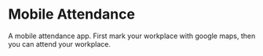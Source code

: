 
# Mobile Attendance

A mobile attendance app. First mark your workplace with google maps, then you can attend your workplace.